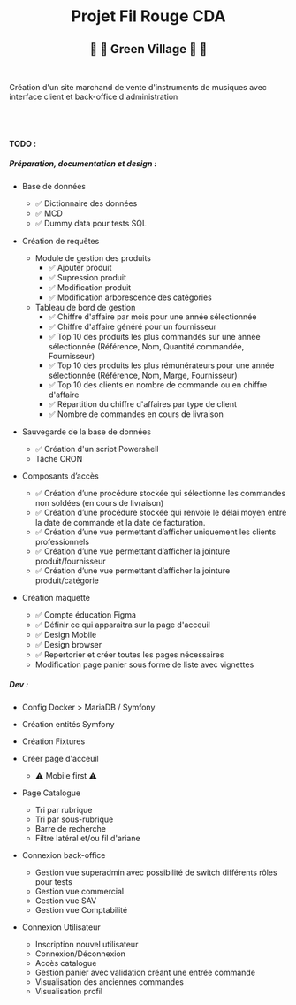 <h1 align="center">Projet Fil Rouge CDA</h1>
<h2 align="center">🎷 🎸 Green Village 🎸 🎷</h2>
<br>
<p>Création d'un site marchand de vente d'instruments de musiques avec interface client et back-office d'administration</p>
<br><br>
<h4>TODO :</h4>


<h5>Préparation, documentation et design :</h5>

- Base de données
    - ✅ Dictionnaire des données
    - ✅ MCD
    - ✅ Dummy data pour tests SQL

- Création de requêtes
    - Module de gestion des produits
        - ✅ Ajouter produit
        - ✅ Supression produit
        - ✅ Modification produit
        - ✅ Modification arborescence des catégories
    - Tableau de bord de gestion
        - ✅ Chiffre d'affaire par mois pour une année sélectionnée
        - ✅ Chiffre d'affaire généré pour un fournisseur
        - ✅ Top 10 des produits les plus commandés sur une année sélectionnée (Référence, Nom, Quantité commandée, Fournisseur)
        - ✅ Top 10 des produits les plus rémunérateurs pour une année sélectionnée (Référence, Nom, Marge, Fournisseur)
        - ✅ Top 10 des clients en nombre de commande ou en chiffre d'affaire
        - ✅ Répartition du chiffre d'affaires par type de client
        - ✅ Nombre de commandes en cours de livraison

- Sauvegarde de la base de données
    - ✅ Création d'un script Powershell
    - Tâche CRON

- Composants d’accès
    - ✅ Création d’une procédure stockée qui sélectionne les commandes non soldées (en cours de livraison)
    - ✅ Création d’une procédure stockée qui renvoie le délai moyen entre la date de commande et la date de facturation.
    - ✅ Création d’une vue permettant d’afficher uniquement les clients professionnels
    - ✅ Création d’une vue permettant d’afficher la jointure produit/fournisseur
    - ✅ Création d’une vue permettant d’afficher la jointure produit/catégorie


- Création maquette
    - ✅ Compte éducation Figma
    - ✅ Définir ce qui apparaitra sur la page d'acceuil
    - ✅ Design Mobile
    - ✅ Design browser
    - ✅ Repertorier et créer toutes les pages nécessaires
    - Modification page panier sous forme de liste avec vignettes

<h5>Dev :</h5>

- Config Docker > MariaDB / Symfony
- Création entités Symfony
- Création Fixtures

- Créer page d'acceuil
    - ⚠️ Mobile first ⚠️

- Page Catalogue
    - Tri par rubrique
    - Tri par sous-rubrique
    - Barre de recherche
    - Filtre latéral et/ou fil d'ariane
    
- Connexion back-office
    - Gestion vue superadmin avec possibilité de switch différents rôles pour tests
    - Gestion vue commercial
    - Gestion vue SAV
    - Gestion vue Comptabilité

- Connexion Utilisateur
    - Inscription nouvel utilisateur
    - Connexion/Déconnexion
    - Accès catalogue
    - Gestion panier avec validation créant une entrée commande
    - Visualisation des anciennes commandes
    - Visualisation profil